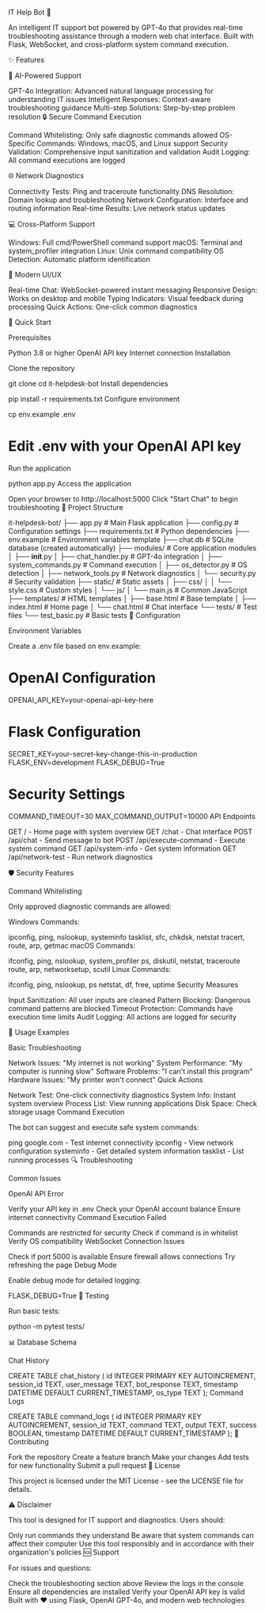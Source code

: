 IT Help Bot 🤖

An intelligent IT support bot powered by GPT-4o that provides real-time troubleshooting assistance through a modern web chat interface. Built with Flask, WebSocket, and cross-platform system command execution.

✨ Features

🤖 AI-Powered Support

GPT-4o Integration: Advanced natural language processing for understanding IT issues
Intelligent Responses: Context-aware troubleshooting guidance
Multi-step Solutions: Step-by-step problem resolution
🔒 Secure Command Execution

Command Whitelisting: Only safe diagnostic commands allowed
OS-Specific Commands: Windows, macOS, and Linux support
Security Validation: Comprehensive input sanitization and validation
Audit Logging: All command executions are logged


🌐 Network Diagnostics

Connectivity Tests: Ping and traceroute functionality
DNS Resolution: Domain lookup and troubleshooting
Network Configuration: Interface and routing information
Real-time Results: Live network status updates


💻 Cross-Platform Support

Windows: Full cmd/PowerShell command support
macOS: Terminal and system_profiler integration
Linux: Unix command compatibility
OS Detection: Automatic platform identification


🎨 Modern UI/UX

Real-time Chat: WebSocket-powered instant messaging
Responsive Design: Works on desktop and mobile
Typing Indicators: Visual feedback during processing
Quick Actions: One-click common diagnostics

🚀 Quick Start

Prerequisites

Python 3.8 or higher
OpenAI API key
Internet connection
Installation

Clone the repository

git clone <repository-url>
cd it-helpdesk-bot
Install dependencies

pip install -r requirements.txt
Configure environment

cp env.example .env
# Edit .env with your OpenAI API key
Run the application

python app.py
Access the application

Open your browser to http://localhost:5000
Click "Start Chat" to begin troubleshooting
📁 Project Structure

it-helpdesk-bot/
├── app.py                 # Main Flask application
├── config.py              # Configuration settings
├── requirements.txt       # Python dependencies
├── env.example           # Environment variables template
├── chat.db               # SQLite database (created automatically)
├── modules/              # Core application modules
│   ├── __init__.py
│   ├── chat_handler.py   # GPT-4o integration
│   ├── system_commands.py # Command execution
│   ├── os_detector.py    # OS detection
│   ├── network_tools.py  # Network diagnostics
│   └── security.py       # Security validation
├── static/               # Static assets
│   ├── css/
│   │   └── style.css     # Custom styles
│   └── js/
│       └── main.js       # Common JavaScript
├── templates/            # HTML templates
│   ├── base.html         # Base template
│   ├── index.html        # Home page
│   └── chat.html         # Chat interface
└── tests/               # Test files
    └── test_basic.py     # Basic tests
🔧 Configuration

Environment Variables

Create a .env file based on env.example:

# OpenAI Configuration
OPENAI_API_KEY=your-openai-api-key-here

# Flask Configuration
SECRET_KEY=your-secret-key-change-this-in-production
FLASK_ENV=development
FLASK_DEBUG=True

# Security Settings
COMMAND_TIMEOUT=30
MAX_COMMAND_OUTPUT=10000
API Endpoints

GET / - Home page with system overview
GET /chat - Chat interface
POST /api/chat - Send message to bot
POST /api/execute-command - Execute system command
GET /api/system-info - Get system information
GET /api/network-test - Run network diagnostics

🛡️ Security Features

Command Whitelisting

Only approved diagnostic commands are allowed:

Windows Commands:

ipconfig, ping, nslookup, systeminfo
tasklist, sfc, chkdsk, netstat
tracert, route, arp, getmac
macOS Commands:

ifconfig, ping, nslookup, system_profiler
ps, diskutil, netstat, traceroute
route, arp, networksetup, scutil
Linux Commands:

ifconfig, ping, nslookup, ps
netstat, df, free, uptime
Security Measures

Input Sanitization: All user inputs are cleaned
Pattern Blocking: Dangerous command patterns are blocked
Timeout Protection: Commands have execution time limits
Audit Logging: All actions are logged for security


🎯 Usage Examples

Basic Troubleshooting

Network Issues: "My internet is not working"
System Performance: "My computer is running slow"
Software Problems: "I can't install this program"
Hardware Issues: "My printer won't connect"
Quick Actions

Network Test: One-click connectivity diagnostics
System Info: Instant system overview
Process List: View running applications
Disk Space: Check storage usage
Command Execution

The bot can suggest and execute safe system commands:

ping google.com - Test internet connectivity
ipconfig - View network configuration
systeminfo - Get detailed system information
tasklist - List running processes
🔍 Troubleshooting

Common Issues

OpenAI API Error

Verify your API key in .env
Check your OpenAI account balance
Ensure internet connectivity
Command Execution Failed

Commands are restricted for security
Check if command is in whitelist
Verify OS compatibility
WebSocket Connection Issues

Check if port 5000 is available
Ensure firewall allows connections
Try refreshing the page
Debug Mode

Enable debug mode for detailed logging:

FLASK_DEBUG=True
🧪 Testing

Run basic tests:

python -m pytest tests/

📊 Database Schema

Chat History

CREATE TABLE chat_history (
    id INTEGER PRIMARY KEY AUTOINCREMENT,
    session_id TEXT,
    user_message TEXT,
    bot_response TEXT,
    timestamp DATETIME DEFAULT CURRENT_TIMESTAMP,
    os_type TEXT
);
Command Logs

CREATE TABLE command_logs (
    id INTEGER PRIMARY KEY AUTOINCREMENT,
    session_id TEXT,
    command TEXT,
    output TEXT,
    success BOOLEAN,
    timestamp DATETIME DEFAULT CURRENT_TIMESTAMP
);
🤝 Contributing

Fork the repository
Create a feature branch
Make your changes
Add tests for new functionality
Submit a pull request
📝 License

This project is licensed under the MIT License - see the LICENSE file for details.

⚠️ Disclaimer

This tool is designed for IT support and diagnostics. Users should:

Only run commands they understand
Be aware that system commands can affect their computer
Use this tool responsibly and in accordance with their organization's policies
🆘 Support

For issues and questions:

Check the troubleshooting section above
Review the logs in the console
Ensure all dependencies are installed
Verify your OpenAI API key is valid
Built with ❤️ using Flask, OpenAI GPT-4o, and modern web technologies


